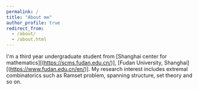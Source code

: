 ```yaml
---
permalink: /
title: "About me"
author_profile: true
redirect_from: 
  - /about/
  - /about.html
---
```



I'm a third year undergraduate student from [Shanghai center for mathematics][(https://scms.fudan.edu.cn/)], [Fudan University, Shanghai][(https://www.fudan.edu.cn/en/)]. My research interest includes extremal combinatorics such as Ramset problem, spanning structure, set theory and so on.

